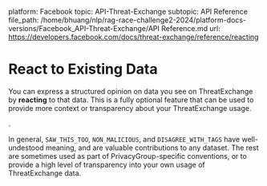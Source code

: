 platform: Facebook
topic: API-Threat-Exchange
subtopic: API Reference
file_path: /home/bhuang/nlp/rag-race-challenge2-2024/platform-docs-versions/Facebook_API-Threat-Exchange/API Reference.md
url: https://developers.facebook.com/docs/threat-exchange/reference/reacting

# React to Existing Data

You can express a structured opinion on data you see on ThreatExchange by **reacting** to that data. This is a fully optional feature that can be used to provide more context or transparency about your ThreatExchange usage.

.

In general, `SAW_THIS_TOO`, `NON_MALICIOUS`, and `DISAGREE_WITH_TAGS` have well-undestood meaning, and are valuable contributions to any dataset. The rest are sometimes used as part of PrivacyGroup-specific conventions, or to provide a high level of transparency into your own usage of ThreatExchange data.